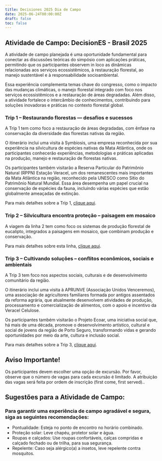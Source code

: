 ```yaml
---
title: Decisiones 2025 Dia de Campo
date: 2025-06-24T00:00:00Z
draft: false
toc: false
---
```


## Atividade de Campo: DecisionES - Brasil 2025

A atividade de campo planejada é uma oportunidade fundamental para conectar as discussões teóricas do simpósio com aplicações práticas, permitindo que os participantes observem in loco as dinâmicas relacionadas aos serviços ecossistêmicos, à restauração florestal, ao manejo sustentável e à responsabilidade socioambiental.

Essa experiência complementa temas chave do congresso, como o impacto das mudanças climáticas, o manejo florestal integrado com foco nos serviços ecossistêmicos e a restauração de áreas degradadas. Além disso, a atividade fortalece o intercâmbio de conhecimentos, contribuindo para soluções inovadoras e práticas no contexto florestal global.

### Trip 1 – Restaurando florestas — desafios e sucessos

A Trip 1 tem como foco a restauração de áreas degradadas, com ênfase na conservação da diversidade das florestas nativas da região.

O itinerário inclui uma visita à Symbiosis, uma empresa reconhecida por sua experiência na silvicultura de espécies nativas da Mata Atlântica, onde os participantes conhecerão experiências, metodologias e práticas aplicadas na produção, manejo e restauração de florestas nativas.

Os participantes também visitarão a Reserva Particular do Patrimônio Natural (RPPN) Estação Veracel, um dos remanescentes mais importantes da Mata Atlântica na região, reconhecido pela UNESCO como Sítio do Patrimônio Natural Mundial. Essa área desempenha um papel crucial na conservação de espécies da fauna, incluindo várias espécies que estão globalmente ameaçadas de extinção.

Para mais detalhes sobre a Trip 1, [clique aqui](/pt-br/trip1/).


### Trip 2 – Silvicultura encontra proteção – paisagem em mosaico

A viagem da linha 2 tem como foco os sistemas de produção florestal de eucalipto, integrados a paisagens em mosaico, que combinam produção e conservação.

Para mais detalhes sobre esta linha, [clique aqui](/pt-br/trip2/).

### Trip 3 – Cultivando soluções –  conflitos econômicos, sociais e ambientais

A Trip 3 tem foco nos aspectos sociais, culturais e de desenvolvimento comunitário da região.

O itinerário inclui uma visita à APRUNVE (Associação Unidos Venceremos), uma associação de agricultores familiares formada por antigos assentados da reforma agrária, que atualmente desenvolvem atividades de produção, processamento e comercialização de alimentos, com o apoio e incentivo da Veracel Celulose.

Os participantes também visitarão o Projeto Ecoar, uma iniciativa social que, há mais de uma década, promove o desenvolvimento artístico, cultural e social de jovens da região de Porto Seguro, transformando vidas e gerando oportunidades por meio da arte, cultura e inclusão social.

Para mais detalhes sobre a Trip 3, [clique aqui](/pt-br/trip3/).

## Aviso Importante!
Os participantes devem escolher uma opção de excursão. Por favor, observe que o número de vagas para cada excursão é limitado.
A atribuição das vagas será feita por ordem de inscrição (first come, first served)..

## Sugestões para a Atividade de Campo: 

### Para garantir uma experiência de campo agradável e segura, siga as seguintes recomendações:

- Pontualidade: Esteja no ponto de encontro no horário combinado.
- Proteção solar: Leve chapéu, protetor solar e água.
- Roupas e calçados: Use roupas confortáveis, calças compridas e calçado fechado ou de trilha, para sua segurança.
- Repelente: Caso seja alérgico(a) a insetos, leve repelente contra mosquitos.

